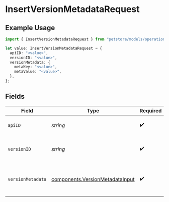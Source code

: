 # InsertVersionMetadataRequest

## Example Usage

```typescript
import { InsertVersionMetadataRequest } from "petstore/models/operations";

let value: InsertVersionMetadataRequest = {
  apiID: "<value>",
  versionID: "<value>",
  versionMetadata: {
    metaKey: "<value>",
    metaValue: "<value>",
  },
};
```

## Fields

| Field                                                                              | Type                                                                               | Required                                                                           | Description                                                                        |
| ---------------------------------------------------------------------------------- | ---------------------------------------------------------------------------------- | ---------------------------------------------------------------------------------- | ---------------------------------------------------------------------------------- |
| `apiID`                                                                            | *string*                                                                           | :heavy_check_mark:                                                                 | The ID of the Api to insert metadata for.                                          |
| `versionID`                                                                        | *string*                                                                           | :heavy_check_mark:                                                                 | The version ID of the Api to insert metadata for.                                  |
| `versionMetadata`                                                                  | [components.VersionMetadataInput](../../models/components/versionmetadatainput.md) | :heavy_check_mark:                                                                 | A JSON representation of the metadata to insert.                                   |
